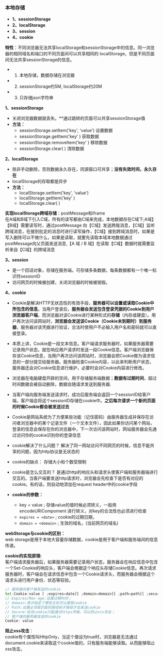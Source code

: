 ### 本地存储

+ **1、sessionStorage**
+ **2、localStorage**
+ **3、session**
+ **4、cookie**

**特性**：不同浏览器无法共享localStorage和sessionStorage中的信息。同一浏览器的相同域名和端口的不同页面间可以共享相同的 localStorage，但是不同页面间无法共享sessionStorage的信息。

+ 1. 本地存储，数据存储在浏览器
+ 2. sessionStorage约5M,  localStorage约20M
+ 3. 只存储json字符串

**1、sessionStorage**
+ 关闭浏览器数据就丢失。**通过跳转的页面可以共享sessionStorage值
+ **方法：**
    + sessionStorage.setItem('key', 'value')  设置数据
    + sessionStorage.getItem('key'  )      获取数据
    + sessionStorage.removeItem('key' )     移除数据
    + sessionStorage.clear( )      清除数据

**2、localStorage**
+ 除非手动删除，否则数据永久存在，同源窗口可共享；**没有失效时间，永久存在**
+ localStorage的存取都是异步
+ **方法：**
    + localStorage.setItem('key', 'value')
    + localStorage.getItem('key'  )
    + localStorage.clear( )

**实现localStorage跨域存储**：postMessage和iframe    
在A域和B域下引入C域，所有的读写都由C域来完成，本地数据存在C域下;A域】【B域】需要读写时，通过postMessage 向【C域】发送跨哉消息，【C域】监听跨域消息，在接到批定的消息时进行读写操作，【C域】接到跨域消息时，如果是写入删除可以不做什么，如果是读取，就要先读取本域本地数据通过postMessage向父页面发送消息,【A 域 / B 域】在读取【C域】数据时就需要监听来自【C域】的跨域消息

**3、session**     
- 是一个回话对象，存储在服务端，可存储多条数据，每条数据都有一个唯一标识符sessionID
- 访问网页的时候被创建，关闭浏览器的时候被销毁。


**4、cookie**    
+ Cookie是解决HTTP无状态性的有效手段，**服务器可以设置或读取Cookie中所包含的信息**。当用户登录后，**服务器会发送包含登录凭据的Cookie到用户浏览器客户端**，而浏览器对该Cookie进行某种形式的**存储**（内存或硬盘）。用户再次访问该网站时，**浏览器会发送该Cookie（Cookie未到期时）到服务器**，服务器对该凭据进行验证，合法时使用户不必输入用户名和密码就可以直接登录。

+ 本质上讲，Cookie是一段文本信息。客户端请求服务器时，如果服务器需要记录用户状态，就在响应用户请求时发送一段Cookie信息。客户端浏览器保存该Cookie信息，当用户再次访问该网站时，浏览器会把Cookie做为请求信息的一部分提交给服务器。服务器检查Cookie内容，以此来判断用户状态，服务器还会对Cookie信息进行维护，必要时会对Cookie内容进行修改。

+ 浏览器在电脑硬盘开辟的空间，用于存储服务端数据；**数据有过期时间**，超过时间数据会被自动删除，数据会随请求发送到服务器.

+  当客户端向服务端发送请求时，成功后服务端会返回一个sessionID给客户端，客户端会将这个sessionID存储在cookie中。**之后每次请求一个新的页面的时候Cookie都会被发送过去**

+ Cookie是网站系统为了方便某些功能（记住密码）由服务器生成并保存在访问者浏览器中的某个记录文件（一个文本文件），因此如果你访问某个网站，登录的信息会保存在你的浏览器中，下一次访问该网站时，网站服务器会先通过访问你的cookie识别你的登录信息

+ cookie解决了什么问题？ 解决了同一网站访问不同网页的时候，信息不能共享的问题，因为http协议是无状态的

+ cookie的缺点： 存储大小和个数受限制

+ cookie是怎么交互的？ 是通过http的响应头和请求头使客户端和服务器端进行交互的。当客户端要发送http请求时，浏览器会先检查下是否有对应的cookie。有的话，则自动地添加在request header中的cookie字段

+ **cookie的参数：**  
    + key = value ; 存储value的值时候必须转义，一般用encodeURICompoment 进行转义，对key的合法性也必须进行检查
    + `expires = <date>`  ;  cookie的过期日期，
    + `domain = <domain>` ; 生效的域名，(当前网页的域名)

**webStorage与cookie的区别：**    
 web storage是用于本地大容量存储数据，cookie是用于客户端和服务端间的信息传递。

 **cookie的实现原理:**   
 客户端请求服务器后，如果服务器需要记录用户状态，服务器会在响应信息中包含一个Set-Cookie的响应头，客户端会根据这个响应头存储Cookie信息。再次请求服务器时，客户端会在请求信息中包含一个Cookie请求头，而服务器会根据这个请求头进行用户身份、状态等较验。
```javascript
// 服务器向客户端发送的cookie
Set-Cookie:value [ ;expires=date][ ;domain=domain][ ;path=path][ ;secure]
// Expires/Max-age:设置过期时间；
// domain:表示指定了哪些主机可以接受cookie
// Path:设置必须是匹配的路径和子路径才会发送cookie
// Secure:标志cookie只能通过https传输，可以防止xss攻击；
// 客户端向服务器发送的cookie
Cookie: value
```

**阻止xss攻击**：    
cookie有个属性叫HttpOnly，当这个值设为true时，浏览器是无法通过document.cookie来读取这个cookie值的，只有服务端能够读取。从而能够阻止xss攻击。